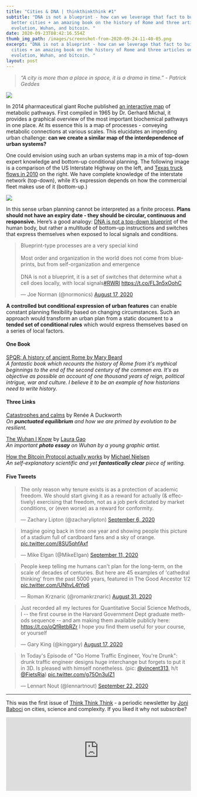 ```yaml
---
title: "Cities & DNA | thinkthinkthink #1"
subtitle: "DNA is not a blueprint - how can we leverage that fact to build
  better cities + an amazing book on the history of Rome and three articles on
  evolution, Wuhan, and bitcoin. "
date: 2020-09-23T08:42:16.554Z
thumb_img_path: /images/screenshot-from-2020-09-24-11-40-05.png
excerpt: "DNA is not a blueprint - how can we leverage that fact to build better
  cities + an amazing book on the history of Rome and three articles on
  evolution, Wuhan, and bitcoin. "
layout: post
---
```

> *“A city is more than a place in space, it is a drama in time.” - Patrick Geddes*

[![](https://cdn.substack.com/image/fetch/w_1456,c_limit,f_auto,q_auto:good,fl_progressive:steep/https%3A%2F%2Fbucketeer-e05bbc84-baa3-437e-9518-adb32be77984.s3.amazonaws.com%2Fpublic%2Fimages%2Fd9d1fd8f-922b-4c13-87f1-b953f70fb788_1260x247.png)](http://biochemical-pathways.com/#/map/1)

In 2014 pharmaceutical giant Roche published [an interactive map](http://biochemical-pathways.com/#/map/1) of metabolic pathways. First compiled in 1965 by Dr. Gerhard Michal, it provides a graphical overview of the most important biochemical pathways in one place. At its essence this is a map of processes - conveying metabolic connections at various scales. This elucidates an impending urban challenge: **can we create a similar map of the interdependence of urban systems?**

One could envision using such an urban systems map in a mix of top-down expert knowledge and bottom-up conditional planning. The following image is a comparison of the US Interstate Highway on the left, and [Texas truck flows in 2010](https://ops.fhwa.dot.gov/freight/freight_analysis/state_info/texas/images/hi_res_pdf/tx_trkflow_2010.pdf) on the right. We have complete knowledge of the interstate network (top-down), while it’s expression depends on how the commercial fleet makes use of it (bottom-up.)

[![](https://cdn.substack.com/image/fetch/w_1456,c_limit,f_auto,q_auto:good,fl_progressive:steep/https%3A%2F%2Fbucketeer-e05bbc84-baa3-437e-9518-adb32be77984.s3.amazonaws.com%2Fpublic%2Fimages%2F6c9f7c5f-c807-4da2-86fe-90d0f3aff9fd_1100x500.jpeg)](https://cdn.substack.com/image/fetch/f_auto,q_auto:good,fl_progressive:steep/https%3A%2F%2Fbucketeer-e05bbc84-baa3-437e-9518-adb32be77984.s3.amazonaws.com%2Fpublic%2Fimages%2F6c9f7c5f-c807-4da2-86fe-90d0f3aff9fd_1100x500.jpeg)

In this sense urban planning cannot be interpreted as a finite process. **Plans should not have an expiry date - they should be circular, continuous and responsive.** Here’s a good analogy: [DNA is not a top-down blueprint](https://blogs.scientificamerican.com/observations/dna-is-not-a-blueprint/) of the human body, but rather a multitude of bottom-up instructions and switches that express themselves when exposed to local signals and conditions.

<blockquote class="twitter-tweet"><p lang="en" dir="ltr">Blueprint-type processes are a very special kind<br><br>Most order and organization in the world does not come from blueprints, but from self-organization and emergence <br><br>DNA is not a blueprint, it is a set of switches that determine what a cell does locally, with local signals<a href="https://twitter.com/hashtag/RWRI?src=hash&amp;ref_src=twsrc%5Etfw">#RWRI</a> <a href="https://t.co/FL3n5xOohC">https://t.co/FL3n5xOohC</a></p>&mdash; Joe Norman (@normonics) <a href="https://twitter.com/normonics/status/1295418258607280131?ref_src=twsrc%5Etfw">August 17, 2020</a></blockquote> <script async src="https://platform.twitter.com/widgets.js" charset="utf-8"></script> 

**A controlled but conditional expression of urban features** can enable constant planning flexibility based on changing circumstances. Such an approach would transform an urban plan from a static document to a **tended set of conditional rules** which would express themselves based on a series of local factors.

#### One Book

[SPQR: A history of ancient Rome by Mary Beard](https://www.goodreads.com/book/show/28789711-spqr)\
*A fantastic book which recounts the history of Rome from it's mythical beginnings to the end of the second century of the common era. It's as objective as possible an account of one thousand years of reign, political intrigue, war and culture. I believe it to be an example of how historians need to write history.*

#### Three Links

[Catastrophes and calms](https://aeon.co/essays/catastrophe-drives-evolution-but-life-resides-in-the-pauses) by Renée A Duckworth\
*On **punctuated equilibrium** and how we are primed by evolution to be resilient.*

[The Wuhan I Know](http://lauragao.com/wuhan) by [Laura Gao](https://twitter.com/heylauragao)\
*An important **photo essay** on Wuhan by a young graphic artist.*

[How the Bitcoin Protocol actually works](http://www.michaelnielsen.org/ddi/how-the-bitcoin-protocol-actually-works/) by [Michael Nielsen](https://twitter.com/michael_nielsen)\
*An self-explanatory scientific and yet **fantastically clear** piece of writing.*

#### Five Tweets

<blockquote class="twitter-tweet"><p lang="en" dir="ltr">The only reason why tenure exists is as a protection of academic freedom. We should start giving it as a reward for actually (&amp; effectively) exercising that freedom, not as a job perk dictated by market conditions, or (even worse) as a reward for conformity.</p>&mdash; Zachary Lipton (@zacharylipton) <a href="https://twitter.com/zacharylipton/status/1302472985224323073?ref_src=twsrc%5Etfw">September 6, 2020</a></blockquote> <script async src="https://platform.twitter.com/widgets.js" charset="utf-8"></script> 

<blockquote class="twitter-tweet"><p lang="en" dir="ltr">Imagine going back in time one year and showing people this picture of a stadium full of cardboard fans and a sky of orange. <a href="https://t.co/8SU5qhfAxf">pic.twitter.com/8SU5qhfAxf</a></p>&mdash; Mike Elgan (@MikeElgan) <a href="https://twitter.com/MikeElgan/status/1304500599468171264?ref_src=twsrc%5Etfw">September 11, 2020</a></blockquote> <script async src="https://platform.twitter.com/widgets.js" charset="utf-8"></script> 

<blockquote class="twitter-tweet"><p lang="en" dir="ltr">People keep telling me humans can&#39;t plan for the long-term, on the scale of decades of centuries. But here are 45 examples of &#39;cathedral thinking&#39; from the past 5000 years, featured in The Good Ancestor 1/2 <a href="https://t.co/UNhvL4tYp6">pic.twitter.com/UNhvL4tYp6</a></p>&mdash; Roman Krznaric (@romankrznaric) <a href="https://twitter.com/romankrznaric/status/1300388473900326912?ref_src=twsrc%5Etfw">August 31, 2020</a></blockquote> <script async src="https://platform.twitter.com/widgets.js" charset="utf-8"></script> 

<blockquote class="twitter-tweet"><p lang="en" dir="ltr">Just recorded all my lectures for Quantitative Social Science Methods, I -- the first course in the Harvard Government Dept graduate methods sequence -- and am making them available publicly here: <a href="https://t.co/oQfRetbRZr">https://t.co/oQfRetbRZr</a> I hope you find them useful for your course, or yourself</p>&mdash; Gary King (@kinggary) <a href="https://twitter.com/kinggary/status/1295423190831902721?ref_src=twsrc%5Etfw">August 17, 2020</a></blockquote> <script async src="https://platform.twitter.com/widgets.js" charset="utf-8"></script> 

<blockquote class="twitter-tweet"><p lang="en" dir="ltr">In Today&#39;s Episode of &quot;Go Home Traffic Engineer, You&#39;re Drunk&quot;: drunk traffic engineer designs huge interchange but forgets to put it in 3D. Is pleased with himself nonetheless. (pic: <a href="https://twitter.com/vincent313?ref_src=twsrc%5Etfw">@vincent313</a>, h/t <a href="https://twitter.com/FietsRia?ref_src=twsrc%5Etfw">@FietsRia</a>) <a href="https://t.co/g75On3uIZ1">pic.twitter.com/g75On3uIZ1</a></p>&mdash; Lennart Nout (@lennartnout) <a href="https://twitter.com/lennartnout/status/1308258454587482112?ref_src=twsrc%5Etfw">September 22, 2020</a></blockquote> <script async src="https://platform.twitter.com/widgets.js" charset="utf-8"></script> 

- - -

This was the first issue of [Think Think Think](https://thinkthinkthink.substack.com) - a periodic newsletter by [Joni Baboci](https://joni.baboci.net) on cities, science and complexity. If you liked it why not subscribe?

<iframe src="https://thinkthinkthink.substack.com/embed" width="100%" height="200" style="border:0px solid #EEE; background:white;" frameborder="0" scrolling="no"></iframe>
